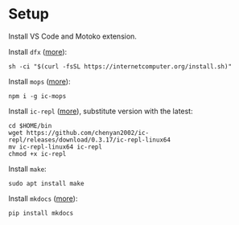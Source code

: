 # Setup

Install VS Code and Motoko extension.

Install `dfx` ([more](https://github.com/dfinity/sdk)):

```
sh -ci "$(curl -fsSL https://internetcomputer.org/install.sh)"
```

Install `mops` ([more](https://github.com/ZenVoich/mops)):

```
npm i -g ic-mops
```

Install `ic-repl` ([more](https://github.com/chenyan2002/ic-repl)), substitute version with the latest:
```
cd $HOME/bin
wget https://github.com/chenyan2002/ic-repl/releases/download/0.3.17/ic-repl-linux64
mv ic-repl-linux64 ic-repl
chmod +x ic-repl
```

Install `make`:

```
sudo apt install make
```

Install `mkdocs` ([more](https://www.mkdocs.org/user-guide/installation/)):

```
pip install mkdocs
```
